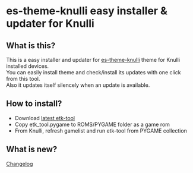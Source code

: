 # es-theme-knulli easy installer &amp; updater for Knulli
## What is this?
This is a easy installer and updater for [es-theme-knulli](https://github.com/symbuzzer/es-theme-knulli) theme for Knulli installed devices.  
You can easily install theme and check/install its updates with one click from this tool.  
Also it updates itself silencely when an update is available.

## How to install?
- Download [latest etk-tool](https://raw.githubusercontent.com/symbuzzer/etk_tool/main/etk_tool.pygame)
- Copy etk_tool.pygame to ROMS/PYGAME folder as a game rom
- From Knulli, refresh gamelist and run etk-tool from PYGAME collection

## What is new?
[Changelog](https://github.com/symbuzzer/etk_tool/blob/main/CHANGELOG.md)
